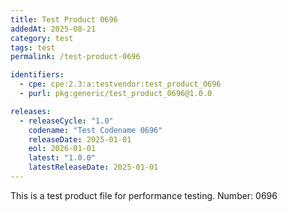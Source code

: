 ```yaml
---
title: Test Product 0696
addedAt: 2025-08-21
category: test
tags: test
permalink: /test-product-0696

identifiers:
  - cpe: cpe:2.3:a:testvendor:test_product_0696
  - purl: pkg:generic/test_product_0696@1.0.0

releases:
  - releaseCycle: "1.0"
    codename: "Test Codename 0696"
    releaseDate: 2025-01-01
    eol: 2026-01-01
    latest: "1.0.0"
    latestReleaseDate: 2025-01-01
---
```


This is a test product file for performance testing. Number: 0696
